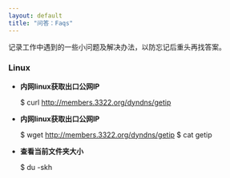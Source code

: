 ```yaml
---
layout: default
title: "问答：Faqs"
---
```

记录工作中遇到的一些小问题及解决办法，以防忘记后重头再找答案。

### Linux
* **内网linux获取出口公网IP**

    $ curl http://members.3322.org/dyndns/getip

* **内网linux获取出口公网IP** 

    $ wget http://members.3322.org/dyndns/getip 
    $ cat getip

* **查看当前文件夹大小** 

    $ du -skh
